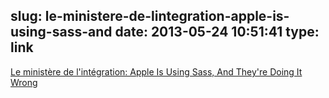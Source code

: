 slug: le-ministere-de-lintegration-apple-is-using-sass-and
date: 2013-05-24 10:51:41
type: link
---

[Le ministère de l'intégration: Apple Is Using Sass, And They're Doing It Wrong](http://blog.kaelig.fr/post/51078221503/apple-is-using-sass-and-theyre-doing-it-wrong)

